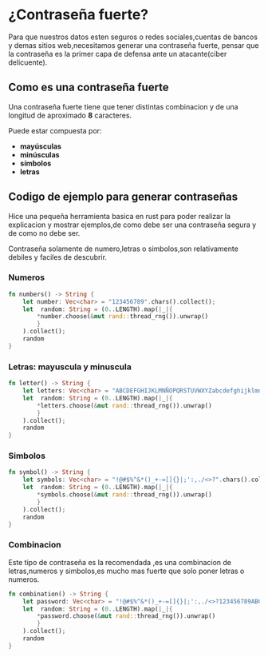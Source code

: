 # ¿Contraseña fuerte?
Para que nuestros datos esten seguros o redes sociales,cuentas de bancos y demas sitios web,necesitamos generar una contraseña fuerte,
pensar que la contraseña es la primer capa de defensa ante un atacante(ciber delicuente).

## Como es una contraseña fuerte
Una contraseña fuerte tiene que tener distintas combinacion y de una longitud de aproximado **8** caracteres.

Puede estar compuesta por:
- **mayúsculas**
- **minúsculas**
- **símbolos**
- **letras**

## Codigo de ejemplo para generar contraseñas

Hice una pequeña herramienta basica en rust para poder realizar la explicacion y mostrar ejemplos,de como debe ser una contraseña segura y de como no debe ser.

Contraseña solamente de numero,letras o simbolos,son relativamente debiles y faciles de descubrir.
### Numeros
```rust
fn numbers() -> String {
    let number: Vec<char> = "123456789".chars().collect();
    let  random: String = (0..LENGTH).map(|_|{
        *number.choose(&mut rand::thread_rng()).unwrap()
        }
    ).collect();
    random
}
```
### Letras: mayuscula y minuscula
```rust
fn letter() -> String {
    let letters: Vec<char> = "ABCDEFGHIJKLMNÑOPQRSTUVWXYZabcdefghijklmnñopqrstuvwxyz".chars().collect();
    let  random: String = (0..LENGTH).map(|_|{
        *letters.choose(&mut rand::thread_rng()).unwrap()
        }
    ).collect();
    random
}
```
### Simbolos
```rust
fn symbol() -> String {
    let symbols: Vec<char> = "!@#$%^&*()_+-=[]{}|;':,./<>?".chars().collect();
    let  random: String = (0..LENGTH).map(|_|{
        *symbols.choose(&mut rand::thread_rng()).unwrap()
        }
    ).collect();
    random
}
```
### Combinacion
Este tipo de contraseña es la recomendada ,es una combinacion de letras,numeros y simbolos,es mucho mas fuerte que solo poner letras o numeros.
```rust
fn combination() -> String {
    let password: Vec<char> = "!@#$%^&*()_+-=[]{}|;':,./<>?123456789ABCDEFGHIJKLMNÑOPQRSTUVWXYZabcdefghijklmnñopqrstuvwxyz".chars().collect();
    let  random: String = (0..LENGTH).map(|_|{
        *password.choose(&mut rand::thread_rng()).unwrap()
        }
    ).collect();
    random
}
```

